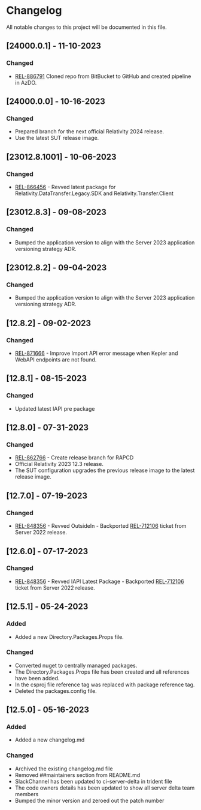 # Changelog

All notable changes to this project will be documented in this file.

## [24000.0.1] - 11-10-2023

### Changed
 
- [REL-886791](https://jira.kcura.com/browse/REL-886791) Cloned repo from BitBucket to GitHub and created pipeline in AzDO.

## [24000.0.0] - 10-16-2023

### Changed
 
- Prepared branch for the next official Relativity 2024 release.
- Use the latest SUT release image.

## [23012.8.1001] - 10-06-2023

### Changed

- [REL-866456](https://jira.kcura.com/browse/REL-866456) - Revved latest package for Relativity.DataTransfer.Legacy.SDK and Relativity.Transfer.Client

## [23012.8.3] - 09-08-2023

### Changed

- Bumped the application version to align with the Server 2023 application versioning strategy ADR.

## [23012.8.2] - 09-04-2023

### Changed

- Bumped the application version to align with the Server 2023 application versioning strategy ADR.

## [12.8.2] - 09-02-2023

### Changed 
- [REL-871666](https://jira.kcura.com/browse/REL-871666) - Improve Import API error message when Kepler and WebAPI endpoints are not found.

## [12.8.1] - 08-15-2023
 
### Changed

- Updated latest IAPI pre package

## [12.8.0] - 07-31-2023
 
### Changed
 
- [REL-862766](https://jira.kcura.com/browse/REL-862766) - Create release branch for RAPCD
- Official Relativity 2023 12.3 release.
- The SUT configuration upgrades the previous release image to the latest release image.

## [12.7.0] - 07-19-2023

### Changed

- [REL-848356](https://jira.kcura.com/browse/REL-848356) - Revved OutsideIn - Backported [REL-712106](https://jira.kcura.com/browse/REL-712106) ticket from Server 2022 release.

## [12.6.0] - 07-17-2023

### Changed

- [REL-848356](https://jira.kcura.com/browse/REL-848356) - Revved IAPI Latest Package - Backported [REL-712106](https://jira.kcura.com/browse/REL-712106) ticket from Server 2022 release.

## [12.5.1] - 05-24-2023

### Added

- Added a new Directory.Packages.Props file.

### Changed

- Converted nuget to centrally managed packages.
- The Directory.Packages.Props file has been created and all references have been added.
- In the csproj file reference tag was replaced with package reference tag.
- Deleted the packages.config file.

## [12.5.0] - 05-16-2023

### Added

- Added a new changelog.md

### Changed

- Archived the existing changelog.md file
- Removed ##maintainers section from README.md 
- SlackChannel has been updated to ci-server-delta in trident file
- The code owners details has been updated to show all server delta team members
- Bumped the minor version and zeroed out the patch number